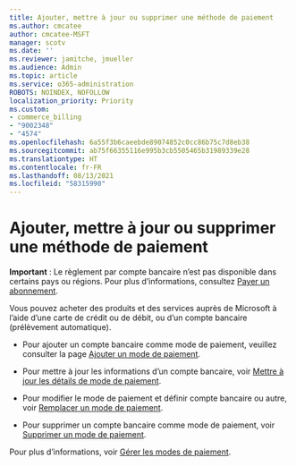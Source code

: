 ```yaml
---
title: Ajouter, mettre à jour ou supprimer une méthode de paiement
ms.author: cmcatee
author: cmcatee-MSFT
manager: scotv
ms.date: ''
ms.reviewer: jamitche, jmueller
ms.audience: Admin
ms.topic: article
ms.service: o365-administration
ROBOTS: NOINDEX, NOFOLLOW
localization_priority: Priority
ms.custom:
- commerce_billing
- "9002348"
- "4574"
ms.openlocfilehash: 6a55f3b6caeebde89074852c0cc86b75c7d8eb38
ms.sourcegitcommit: ab75f66355116e995b3cb5505465b31989339e28
ms.translationtype: HT
ms.contentlocale: fr-FR
ms.lasthandoff: 08/13/2021
ms.locfileid: "58315990"
---
```

# <a name="add-update-or-remove-payment-method"></a>Ajouter, mettre à jour ou supprimer une méthode de paiement

**Important** : Le règlement par compte bancaire n’est pas disponible dans certains pays ou régions. Pour plus d’informations, consultez [Payer un abonnement](https://docs.microsoft.com/microsoft-365/commerce/billing-and-payments/pay-for-your-subscription). 

Vous pouvez acheter des produits et des services auprès de Microsoft à l’aide d’une carte de crédit ou de débit, ou d’un compte bancaire (prélèvement automatique).

- Pour ajouter un compte bancaire comme mode de paiement, veuillez consulter la page [Ajouter un mode de paiement](https://docs.microsoft.com/microsoft-365/commerce/billing-and-payments/manage-payment-methods#add-a-payment-method).

- Pour mettre à jour les informations d’un compte bancaire, voir [Mettre à jour les détails de mode de paiement](https://docs.microsoft.com/microsoft-365/commerce/billing-and-payments/manage-payment-methods#update-payment-method-details).

- Pour modifier le mode de paiement et définir compte bancaire ou autre, voir [Remplacer un mode de paiement](https://docs.microsoft.com/microsoft-365/commerce/billing-and-payments/manage-payment-methods#replace-a-payment-method).

- Pour supprimer un compte bancaire comme mode de paiement, voir [Supprimer un mode de paiement](https://docs.microsoft.com/microsoft-365/commerce/billing-and-payments/manage-payment-methods#delete-a-payment-method).

Pour plus d’informations, voir [Gérer les modes de paiement](https://docs.microsoft.com/microsoft-365/commerce/billing-and-payments/manage-payment-methods).
